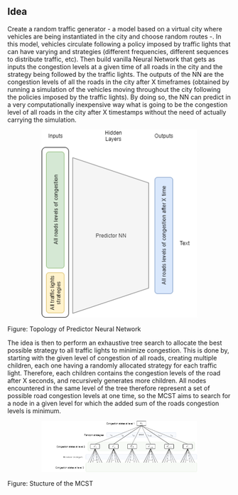 ## Idea

Create a random traffic generator - a model based on a virtual city where vehicles are being instantiated in the city and choose random routes -. In this model, vehicles circulate following a policy imposed by traffic lights that can have varying and strategies
(different frequencies, different sequences to distribute traffic, etc). Then build vanilla Neural Network that 
gets as inputs the congestion levels at a given time of all roads in the city and the strategy being followed by the traffic lights.
The outputs of the NN are the congestion levels of all the roads in the city after X timeframes (obtained by running a simulation
of the vehicles moving throughout the city following the policies imposed by the traffic lights). By doing so, the NN 
can predict in a very computationally inexpensive way what is going to be the congestion level of all roads in the city after
X timestamps without the need of actually carrying the simulation. 

<p align="center">
  <img src="RNN_topology.png" width="350" alt="accessibility text">
</p>
Figure: Topology of Predictor Neural Network


The idea is then to perform an exhaustive tree search to 
allocate the best possible strategy to all traffic lights to minimize congestion. This is done by, starting with the given
level of congestion of all roads, creating multiple children, each one having a randomly allocated strategy for each traffic light.
Therefore, each children contains the congestion levels of the road after X seconds, and recursively generates more children.
All nodes encountered in the same level of the tree therefore represent a set of possible road congestion levels at one time,
so the MCST aims to search for a node in a given level for which the added sum of the roads congestion levels is minimum.

<p align="center">
  <img src="MCST.png" width="350" alt="accessibility text">
</p>
Figure: Stucture of the MCST
